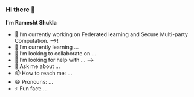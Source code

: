 ### Hi there 👋


**I'm Ramesht Shukla** 


- 🔭 I’m currently working on Federated learning and Secure Multi-party Computation.
-->!
- 🌱 I’m currently learning ...
- 👯 I’m looking to collaborate on ...
- 🤔 I’m looking for help with ...
-->
- 💬 Ask me about ...
- 📫 How to reach me: ...
- 😄 Pronouns: ...
- ⚡ Fun fact: ...

